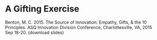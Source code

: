 # A Gifting Exercise

Benton, M. C. 2015. The Source of Innovation: Empathy, Gifts, & the 10 Principles. ASQ Innovation Division Conference, Charlottesville, VA, 2015 Sep 18-20. (download slides)